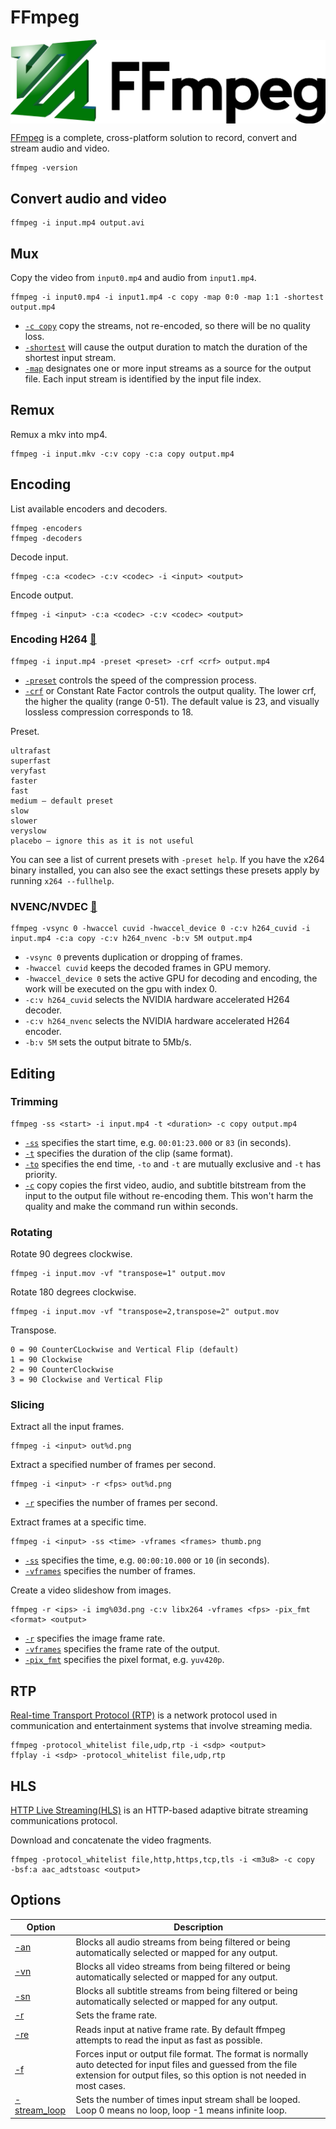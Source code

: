 # FFmpeg

<p align="center"><img align="center" src="ffmpeg.png"></p>

[FFmpeg](https://www.ffmpeg.org/) is a complete, cross-platform solution to record, convert and stream audio and video.

```
ffmpeg -version
```

## Convert audio and video
```
ffmpeg -i input.mp4 output.avi
```

## Mux

Copy the video from `input0.mp4` and audio from `input1.mp4`.
```
ffmpeg -i input0.mp4 -i input1.mp4 -c copy -map 0:0 -map 1:1 -shortest output.mp4
```
* [`-c copy`](http://ffmpeg.org/ffmpeg.html#Stream-copy) copy the streams, not re-encoded, so there will be no quality loss.
* [`-shortest`](http://ffmpeg.org/ffmpeg-all.html#Main-options) will cause the output duration to match the duration of the shortest input stream.
* [`-map`](http://ffmpeg.org/ffmpeg.html#Advanced-options) designates one or more input streams as a source for the output file. Each input stream is identified by the input file index.

## Remux

Remux a mkv into mp4.
```
ffmpeg -i input.mkv -c:v copy -c:a copy output.mp4
```

## Encoding

List available encoders and decoders.
```
ffmpeg -encoders
ffmpeg -decoders
```

Decode input.
```
ffmpeg -c:a <codec> -c:v <codec> -i <input> <output>
```

Encode output.
```
ffmpeg -i <input> -c:a <codec> -c:v <codec> <output>
```

### Encoding H264 [:link:](https://trac.ffmpeg.org/wiki/Encode/H.264)
```
ffmpeg -i input.mp4 -preset <preset> -crf <crf> output.mp4
```
* [`-preset`](https://trac.ffmpeg.org/wiki/Encode/H.264) controls the speed of the compression process.
* [`-crf`](https://trac.ffmpeg.org/wiki/Encode/H.264#crf) or Constant Rate Factor controls the output quality. The lower crf, the higher the quality (range 0-51). The default value is 23, and visually lossless compression corresponds to 18.

Preset.
```
ultrafast
superfast
veryfast
faster
fast
medium – default preset
slow
slower
veryslow
placebo – ignore this as it is not useful
```
You can see a list of current presets with `-preset help`. If you have the x264 binary installed, you can also see the exact settings these presets apply by running `x264 --fullhelp`.

### NVENC/NVDEC [:link:](https://developer.nvidia.com/blog/nvidia-ffmpeg-transcoding-guide/)
```
ffmpeg -vsync 0 -hwaccel cuvid -hwaccel_device 0 -c:v h264_cuvid -i input.mp4 -c:a copy -c:v h264_nvenc -b:v 5M output.mp4
```
* `-vsync 0` prevents duplication or dropping of frames.
* `-hwaccel cuvid` keeps the decoded frames in GPU memory.
* `-hwaccel_device 0` sets the active GPU for decoding and encoding, the work will be executed on the gpu with index 0.
* `-c:v h264_cuvid` selects the NVIDIA hardware accelerated H264 decoder.
* `-c:v h264_nvenc` selects the NVIDIA hardware accelerated H264 encoder.
* `-b:v 5M` sets the output bitrate to 5Mb/s.

## Editing

### Trimming

```
ffmpeg -ss <start> -i input.mp4 -t <duration> -c copy output.mp4
```
* [`-ss`](http://ffmpeg.org/ffmpeg-all.html#Main-options) specifies the start time, e.g. `00:01:23.000` or `83` (in seconds).
* [`-t`](http://ffmpeg.org/ffmpeg-all.html#Main-options) specifies the duration of the clip (same format).
* [`-to`](http://ffmpeg.org/ffmpeg-all.html#Main-options) specifies the end time, `-to` and `-t` are mutually exclusive and `-t` has priority.
* [`-c`](http://ffmpeg.org/ffmpeg-all.html#Main-options) copy copies the first video, audio, and subtitle bitstream from the input to the output file without re-encoding them. This won't harm the quality and make the command run within seconds.

### Rotating

Rotate 90 degrees clockwise.
```
ffmpeg -i input.mov -vf "transpose=1" output.mov
```

Rotate 180 degrees clockwise.
```
ffmpeg -i input.mov -vf "transpose=2,transpose=2" output.mov
```

Transpose.
```
0 = 90 CounterCLockwise and Vertical Flip (default)
1 = 90 Clockwise
2 = 90 CounterClockwise
3 = 90 Clockwise and Vertical Flip
```

### Slicing

Extract all the input frames.
```
ffmpeg -i <input> out%d.png
```

Extract a specified number of frames per second.
```
ffmpeg -i <input> -r <fps> out%d.png
```
* [`-r`](https://ffmpeg.org/ffmpeg.html#Video-Options) specifies the
number of frames per second.

Extract frames at a specific time.
```
ffmpeg -i <input> -ss <time> -vframes <frames> thumb.png
```
* [`-ss`](http://ffmpeg.org/ffmpeg-all.html#Main-options) specifies the
time, e.g. `00:00:10.000` or `10` (in seconds).
* [`-vframes`](https://ffmpeg.org/ffmpeg.html#Video-Options) specifies
the number of frames.

Create a video slideshow from images.
```
ffmpeg -r <ips> -i img%03d.png -c:v libx264 -vframes <fps> -pix_fmt <format> <output>
```
* [`-r`](https://ffmpeg.org/ffmpeg.html#Video-Options) specifies the
image frame rate.
* [`-vframes`](https://ffmpeg.org/ffmpeg.html#Video-Options) specifies
the frame rate of the output.
* [`-pix_fmt`](https://ffmpeg.org/ffmpeg.html#Advanced-Video-options)
specifies the pixel format, e.g. `yuv420p`.

## RTP

[Real-time Transport Protocol (RTP)](https://en.wikipedia.org/wiki/Real-time_Transport_Protocol) is a network protocol used in communication and entertainment systems that involve streaming media.
```
ffmpeg -protocol_whitelist file,udp,rtp -i <sdp> <output>
ffplay -i <sdp> -protocol_whitelist file,udp,rtp
```

## HLS

[HTTP Live Streaming(HLS)](https://en.wikipedia.org/wiki/HTTP_Live_Streaming) is an HTTP-based adaptive bitrate streaming communications protocol.

Download and concatenate the video fragments.
```
ffmpeg -protocol_whitelist file,http,https,tcp,tls -i <m3u8> -c copy
-bsf:a aac_adtstoasc <output>
```

## Options

| Option | Description |
| - | - |
| [-an](https://ffmpeg.org/ffmpeg.html#Audio-Options) | Blocks all audio streams from being filtered or being automatically selected or mapped for any output. |
| [-vn](https://ffmpeg.org/ffmpeg.html#Video-Options) | Blocks all video streams from being filtered or being automatically selected or mapped for any output. |
| [-sn](https://ffmpeg.org/ffmpeg.html#Subtitle-options) | Blocks all subtitle streams from being filtered or being automatically selected or mapped for any output. |
| [-r](https://ffmpeg.org/ffmpeg.html#Video-Options) | Sets the frame rate. |
| [-re](https://ffmpeg.org/ffmpeg.html#Advanced-options) | Reads input at native frame rate. By default ffmpeg attempts to read the input as fast as possible. |
| [-f](https://ffmpeg.org/ffmpeg.html#Main-options) | Forces input or output file format. The format is normally auto detected for input files and guessed from the file extension for output files, so this option is not needed in most cases. |
| [-stream_loop](http://ffmpeg.org/ffmpeg-all.html#Main-options) | Sets the number of times input stream shall be looped. Loop 0 means no loop, loop -1 means infinite loop. |
